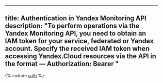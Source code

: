 ----
title: Authentication in Yandex Monitoring API
description: "To perform operations via the Yandex Monitoring API, you need to obtain an IAM token for your service, federated or Yandex account. Specify the received IAM token when accessing Yandex.Cloud resources via the API in the format — Authorization: Bearer <IAM-TOKEN>"
----

{% include [auth](../../_includes/authentication.md) %}